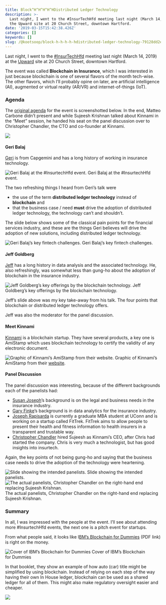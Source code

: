 ```yaml
---
title: Block^H^H^H^H^HDistributed Ledger Technology
description: >-
  Last night, I went to the #InsurTechHfd meeting last night (March 14, 2019) at
  the Upward site at 20 Church Street, downtown Hartford.
date: '2019-03-15T15:42:38.426Z'
categories: []
keywords: []
slug: /@kootsoop/block-h-h-h-h-hdistributed-ledger-technology-79128dd2e8d7
---
```


Last night, I went to the [#InsurTechHfd](https://twitter.com/InsurTechHfd) meeting last night (March 14, 2019) at the [Upward](https://www.moveupward.city/hartford) site at 20 Church Street, downtown Hartford.

The event was called **Blockchain in Insurance**, which I was interested in just because blockchain is one of several flavors of the month tech-wise. The other flavors, which I’ll probably opine on later, are artificial intelligence (AI), augmented or virtual reality (AR/VR) and internet-of-things (IoT).

### Agenda

The [original agenda](https://www.eventbrite.com/e/blockchain-in-insurance-tickets-55494366143?aff=sbtwt#) for the event is screenshotted below. In the end, Matteo Carbone didn’t present and while Sujeesh Krishnan talked about Kinnami in the “Meet” session, he handed his seat on the panel discussion over to Christopher Chandler, the CTO and co-founder at Kinnami.

![](https://cdn-images-1.medium.com/max/800/1*GXQMibixvxBD2C3EbK3J2w.png)

#### Geri Balaj

[Geri](https://www.linkedin.com/in/geraldine-geri-balaj-13a2a42/) is from Capgemini and has a long history of working in insurance technology.

![Geri Balaj at the #InsurtechHfd event.](https://cdn-images-1.medium.com/max/800/1*V1Jwj_Kk3cDztMVchFvO-A.jpeg)
Geri Balaj at the #InsurtechHfd event.

The two refreshing things I heard from Geri’s talk were

*   the use of the term **distributed ledger technology** instead of **blockchain** and
*   that the business case / need **must** drive the adoption of distributed ledger technology, the technology can’t and shouldn’t.

The slide below shows some of the classical pain points for the financial services industry, and these are the things Geri believes will drive the adoption of new solutions, including distributed ledger technology.

![Geri Balaj’s key fintech challenges.](https://cdn-images-1.medium.com/max/800/1*FsErKbE0mzVR7ycYzMV02w.jpeg)
Geri Balaj’s key fintech challenges.

#### Jeff Goldberg

[Jeff](https://www.linkedin.com/in/goldbergjeff/) has a long history in data analysis and the associated technology. He, also refreshingly, was somewhat less than gung-ho about the adoption of blockchain in the insurance industry.

![Jeff Goldberg’s key offerings by the blockchain technology.](https://cdn-images-1.medium.com/max/800/1*0iLr_qKcMTqFrJhBdlPUaQ.jpeg)
Jeff Goldberg’s key offerings by the blockchain technology.

Jeff’s slide above was my key take-away from his talk. The four points that blockchain or distributed ledger technology offers.

Jeff was also the moderator for the panel discussion.

#### Meet Kinnami

[Kinnami](https://www.kinnami.com/kinnami/) is a blockchain startup. They have several products, a key one is AmiStamp which uses blockchain technology to certify the validity of any electronic document.

![Graphic of Kinnami’s AmiStamp from their [website](https://www.kinnami.com/kinnami/).](https://cdn-images-1.medium.com/max/800/1*duTE51rkBNWjURecM2woCA.png)
Graphic of Kinnami’s AmiStamp from their [website](https://www.kinnami.com/kinnami/).

#### Panel Discussion

The panel discussion was interesting, because of the different backgrounds each of the panelists had:

*   [Susan Joseph](https://www.linkedin.com/in/susangjoseph/)’s background is on the legal and business needs in the insurance industry.
*   [Gary Finke](https://www.linkedin.com/in/gary-finke-7329693/)’s background is in data analytics for the insurance industry.
*   [Joseph Rapisarda](https://www.linkedin.com/in/josephrapisarda/) is currently a graduate MBA student at UConn and is working on a startup called FitTrek. FitTrek aims to allow people to present their health and fitness information to health insurers in a transparent and trustable way.
*   [Christopher Chandler](https://www.linkedin.com/in/chris-chandler-a2279/) hired Sujeesh as Kinnami’s CEO, after Chris had started the company. Chris is very much a technologist, but has good insights into insurtech.

Again, the key points of not being gung-ho and saying that the business case needs to drive the adoption of the technology were heartening.

![Slide showing the intended panelists.](https://cdn-images-1.medium.com/max/800/1*I2hp9tEK2C2K7yxlZhhVFg.jpeg)
Slide showing the intended panelists.![The actual panelists, Christopher Chandler on the right-hand end replacing Sujeesh Krishnan.](https://cdn-images-1.medium.com/max/800/1*uAQfQY7n6N4DDmu1I4SRXA.jpeg)
The actual panelists, Christopher Chandler on the right-hand end replacing Sujeesh Krishnan.

### Summary

In all, I was impressed with the people at the event. I’ll see about attending more #InsurtechHfd events, the next one is a pitch event for startups.

From what people said, it looks like I[BM’s Blockchain for Dummies](https://www.ibm.com/downloads/cas/D8O9VBAK) (PDF link) is right on the money.

![Cover of IBM’s Blockchain for Dummies](https://cdn-images-1.medium.com/max/800/1*O-6Kl_6ga2357KbLP53IgA.jpeg)
Cover of IBM’s Blockchain for Dummies

In that booklet, they show an example of how auto (car) title might be simplified by using blockchain. Instead of relying on each step of the way having their own In House ledger, blockchain can be used as a shared ledger for all of them. This might also make regulatory oversight easier and cheaper.

![](https://cdn-images-1.medium.com/max/800/1*OHbWFivz3XO_N8z2ZlaZmg.png)